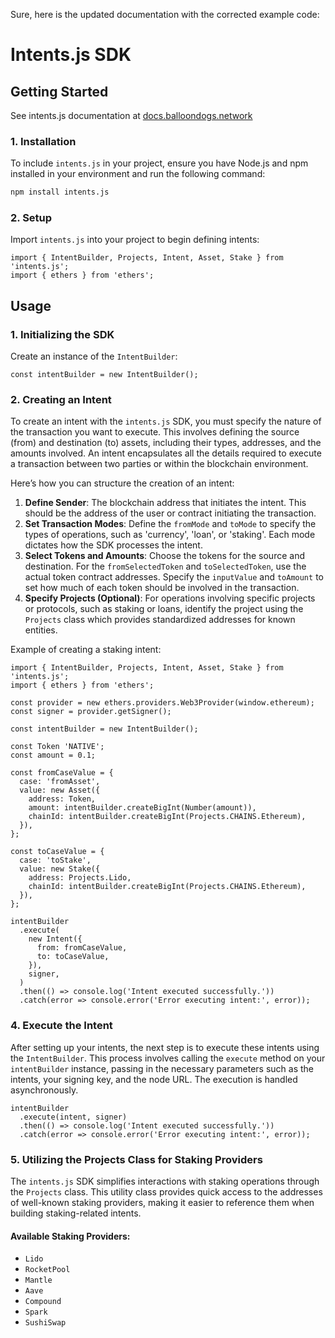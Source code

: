 Sure, here is the updated documentation with the corrected example code:

# Intents.js SDK

## Getting Started

See intents.js documentation at [docs.balloondogs.network](https://docs.balloondogs.network/solution/sdk)

### 1. Installation

To include `intents.js` in your project, ensure you have Node.js and npm installed in your environment and run the following command:

```bash
npm install intents.js
```

### 2. Setup

Import `intents.js` into your project to begin defining intents:

```tsx
import { IntentBuilder, Projects, Intent, Asset, Stake } from 'intents.js';
import { ethers } from 'ethers';
```

## Usage

### 1. Initializing the SDK

Create an instance of the `IntentBuilder`:

```tsx
const intentBuilder = new IntentBuilder();
```

### 2. Creating an Intent

To create an intent with the `intents.js` SDK, you must specify the nature of the transaction you want to execute. This involves defining the source (from) and destination (to) assets, including their types, addresses, and the amounts involved. An intent encapsulates all the details required to execute a transaction between two parties or within the blockchain environment.

Here’s how you can structure the creation of an intent:

1. **Define Sender**: The blockchain address that initiates the intent. This should be the address of the user or contract initiating the transaction.
2. **Set Transaction Modes**: Define the `fromMode` and `toMode` to specify the types of operations, such as 'currency', 'loan', or 'staking'. Each mode dictates how the SDK processes the intent.
3. **Select Tokens and Amounts**: Choose the tokens for the source and destination. For the `fromSelectedToken` and `toSelectedToken`, use the actual token contract addresses. Specify the `inputValue` and `toAmount` to set how much of each token should be involved in the transaction.
4. **Specify Projects (Optional)**: For operations involving specific projects or protocols, such as staking or loans, identify the project using the `Projects` class which provides standardized addresses for known entities.

Example of creating a staking intent:

```tsx
import { IntentBuilder, Projects, Intent, Asset, Stake } from 'intents.js';
import { ethers } from 'ethers';

const provider = new ethers.providers.Web3Provider(window.ethereum);
const signer = provider.getSigner();

const intentBuilder = new IntentBuilder();

const Token 'NATIVE';
const amount = 0.1;

const fromCaseValue = {
  case: 'fromAsset',
  value: new Asset({
    address: Token,
    amount: intentBuilder.createBigInt(Number(amount)),
    chainId: intentBuilder.createBigInt(Projects.CHAINS.Ethereum),
  }),
};

const toCaseValue = {
  case: 'toStake',
  value: new Stake({
    address: Projects.Lido,
    chainId: intentBuilder.createBigInt(Projects.CHAINS.Ethereum),
  }),
};

intentBuilder
  .execute(
    new Intent({
      from: fromCaseValue,
      to: toCaseValue,
    }),
    signer,
  )
  .then(() => console.log('Intent executed successfully.'))
  .catch(error => console.error('Error executing intent:', error));
```

### 4. Execute the Intent

After setting up your intents, the next step is to execute these intents using the `IntentBuilder`. This process involves calling the `execute` method on your `intentBuilder` instance, passing in the necessary parameters such as the intents, your signing key, and the node URL. The execution is handled asynchronously.

```tsx
intentBuilder
  .execute(intent, signer)
  .then(() => console.log('Intent executed successfully.'))
  .catch(error => console.error('Error executing intent:', error));
```

### 5. Utilizing the Projects Class for Staking Providers

The `intents.js` SDK simplifies interactions with staking operations through the `Projects` class. This utility class provides quick access to the addresses of well-known staking providers, making it easier to reference them when building staking-related intents.

#### Available Staking Providers:

- `Lido`
- `RocketPool`
- `Mantle`
- `Aave`
- `Compound`
- `Spark`
- `SushiSwap`

